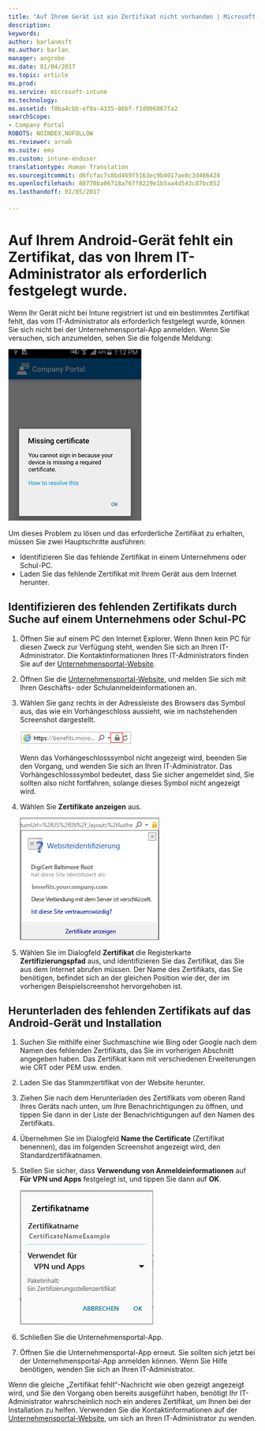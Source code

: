 ```yaml
---
title: "Auf Ihrem Gerät ist ein Zertifikat nicht vorhanden | Microsoft-Dokumentation"
description: 
keywords: 
author: barlanmsft
ms.author: barlan
manager: angrobe
ms.date: 01/04/2017
ms.topic: article
ms.prod: 
ms.service: microsoft-intune
ms.technology: 
ms.assetid: f0ba4cbb-ef0a-4335-86bf-f1d006867fa2
searchScope:
- Company Portal
ROBOTS: NOINDEX,NOFOLLOW
ms.reviewer: arnab
ms.suite: ems
ms.custom: intune-enduser
translationtype: Human Translation
ms.sourcegitcommit: d6fcfac7c8bd469f5163ec9b4017ae8c3d486428
ms.openlocfilehash: 88770ba06718a767f8229e1b5aa4d543c87bc852
ms.lasthandoff: 01/05/2017

---
```


# <a name="your-android-device-is-missing-a-certificate-required-by-your-it-admin"></a>Auf Ihrem Android-Gerät fehlt ein Zertifikat, das von Ihrem IT-Administrator als erforderlich festgelegt wurde.

Wenn Ihr Gerät nicht bei Intune registriert ist und ein bestimmtes Zertifikat fehlt, das vom IT-Administrator als erforderlich festgelegt wurde, können Sie sich nicht bei der Unternehmensportal-App anmelden. Wenn Sie versuchen, sich anzumelden, sehen Sie die folgende Meldung:

![screenshot-error-message-about-missing-certificate](./media/andr-cert_install-1-cert_missing.png)

Um dieses Problem zu lösen und das erforderliche Zertifikat zu erhalten, müssen Sie zwei Hauptschritte ausführen:

- Identifizieren Sie das fehlende Zertifikat in einem Unternehmens oder Schul-PC.
- Laden Sie das fehlende Zertifikat mit Ihrem Gerät aus dem Internet herunter.

## <a name="identify-the-missing-certificate-by-looking-on-a-company-or-school-pc"></a>Identifizieren des fehlenden Zertifikats durch Suche auf einem Unternehmens oder Schul-PC

1. Öffnen Sie auf einem PC den Internet Explorer. Wenn Ihnen kein PC für diesen Zweck zur Verfügung steht, wenden Sie sich an Ihren IT-Administrator. Die Kontaktinformationen Ihres IT-Administrators finden Sie auf der [Unternehmensportal-Website](http://portal.manage.microsoft.com).

2. Öffnen Sie die [Unternehmensportal-Website](http://portal.manage.microsoft.com), und melden Sie sich mit Ihren Geschäfts- oder Schulanmeldeinformationen an.

3. Wählen Sie ganz rechts in der Adressleiste des Browsers das Symbol aus, das wie ein Vorhängeschloss aussieht, wie im nachstehenden Screenshot dargestellt.

    ![screenshot-internet-explorer-address-bar-padlock-symbol](./media/andr-missing-cert-ie-padlock-symbol.png)

    Wenn das Vorhängeschlosssymbol nicht angezeigt wird, beenden Sie den Vorgang, und wenden Sie sich an Ihren IT-Administrator. Das Vorhängeschlosssymbol bedeutet, dass Sie sicher angemeldet sind, Sie sollten also nicht fortfahren, solange dieses Symbol nicht angezeigt wird.

4. Wählen Sie **Zertifikate anzeigen** aus.

    ![screenshot-internet-explorer-view-certificates-button-on-website-identification-dialog](./media/andr-missg-cert-ie-view-cert-button.png)

5. Wählen Sie im Dialogfeld **Zertifikat** die Registerkarte **Zertifizierungspfad** aus, und identifizieren Sie das Zertifikat, das Sie aus dem Internet abrufen müssen. Der Name des Zertifikats, das Sie benötigen, befindet sich an der gleichen Position wie der, der im vorherigen Beispielscreenshot hervorgehoben ist.

## <a name="download-and-install-the-missing-certificate-on-your-android-mobile-device"></a>Herunterladen des fehlenden Zertifikats auf das Android-Gerät und Installation

1. Suchen Sie mithilfe einer Suchmaschine wie Bing oder Google nach dem Namen des fehlenden Zertifikats, das Sie im vorherigen Abschnitt angegeben haben. Das Zertifikat kann mit verschiedenen Erweiterungen wie CRT oder PEM usw. enden.

2. Laden Sie das Stammzertifikat von der Website herunter.

3. Ziehen Sie nach dem Herunterladen des Zertifikats vom oberen Rand Ihres Geräts nach unten, um Ihre Benachrichtigungen zu öffnen, und tippen Sie dann in der Liste der Benachrichtigungen auf den Namen des Zertifikats.

4. Übernehmen Sie im Dialogfeld **Name the Certificate** (Zertifikat benennen), das im folgenden Screenshot angezeigt wird, den Standardzertifikatnamen.

5. Stellen Sie sicher, dass **Verwendung von Anmeldeinformationen** auf **Für VPN und Apps** festgelegt ist, und tippen Sie dann auf **OK**.

    ![screenshot-certificate-name-dialog-showing-certificate-name](./media/andr-missing-cert-cert-name.png)

6. Schließen Sie die Unternehmensportal-App.

7. Öffnen Sie die Unternehmensportal-App erneut. Sie sollten sich jetzt bei der Unternehmensportal-App anmelden können. Wenn Sie Hilfe benötigen, wenden Sie sich an Ihren IT-Administrator.

Wenn die gleiche „Zertifikat fehlt“-Nachricht wie oben gezeigt angezeigt wird, und Sie den Vorgang oben bereits ausgeführt haben, benötigt Ihr IT-Administrator wahrscheinlich noch ein anderes Zertifikat, um Ihnen bei der Installation zu helfen. Verwenden Sie die Kontaktinformationen auf der [Unternehmensportal-Website](http://portal.manage.microsoft.com), um sich an Ihren IT-Administrator zu wenden.

